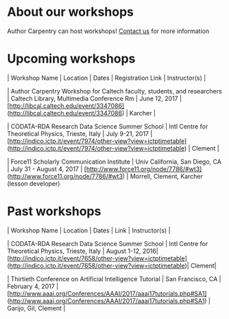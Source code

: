 # About our workshops

Author Carpentry can host workshops!  [Contact
us](mailto:authorcarpentry@library.caltech.edu) for more information

# Upcoming workshops

| Workshop Name | Location | Dates | Registration Link | Instructor(s) |

| Author Carpentry Workshop for Caltech faculty, students, and researchers | 
Caltech Library, Multimedia Conference Rm | June 12, 2017 |
[http://libcal.caltech.edu/event/3347086] (http://libcal.caltech.edu/event/3347086) | Karcher |

| CODATA-RDA Research Data Science Summer School | Intl Centre for Theoretical Physics, Trieste, Italy | July 9-21, 2017 | 
[http://indico.ictp.it/event/7974/other-view?view=ictptimetable] (http://indico.ictp.it/event/7974/other-view?view=ictptimetable) | Clement |

| Force11 Scholarly Communication Institute | Univ California, San Diego, CA | July 31 - August 4, 2017 | 
[http://www.force11.org/node/7786/#wt3] (http://www.force11.org/node/7786/#wt3) | Morrell, Clement, Karcher (lesson developer)
# Past workshops

| Workshop Name | Location | Dates | Link | Instructor(s) |


| CODATA-RDA Research Data Science Summer School | Intl Centre for Theoretical Physics, Trieste, Italy | August 1-12, 2016|
[http://indico.ictp.it/event/7658/other-view?view=ictptimetable] (http://indico.ictp.it/event/7658/other-view?view=ictptimetable)| Clement|

| Thirtieth Conference on Artificial Intelligence Tutorial | San Francisco, CA | February 4, 2017 | [http://www.aaai.org/Conferences/AAAI/2017/aaai17tutorials.php#SA1] (http://www.aaai.org/Conferences/AAAI/2017/aaai17tutorials.php#SA1) | Garijo, Gil, Clement |
